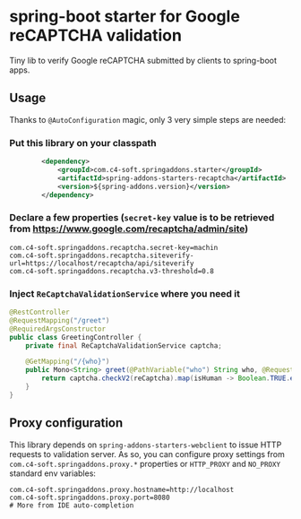 # spring-boot starter for Google reCAPTCHA validation
Tiny lib to verify Google reCAPTCHA submitted by clients to spring-boot apps.

## Usage
Thanks to `@AutoConfiguration` magic, only 3 very simple steps are needed:

### Put this library on your classpath
```xml
		<dependency>
			<groupId>com.c4-soft.springaddons.starter</groupId>
			<artifactId>spring-addons-starters-recaptcha</artifactId>
			<version>${spring-addons.version}</version>
		</dependency>
```

### Declare a few properties (`secret-key` value is to be retrieved from https://www.google.com/recaptcha/admin/site)
```properties
com.c4-soft.springaddons.recaptcha.secret-key=machin
com.c4-soft.springaddons.recaptcha.siteverify-url=https://localhost/recaptcha/api/siteverify
com.c4-soft.springaddons.recaptcha.v3-threshold=0.8
```

### Inject `ReCaptchaValidationService` where you need it
```java
@RestController
@RequestMapping("/greet")
@RequiredArgsConstructor
public class GreetingController {
	private final ReCaptchaValidationService captcha;

	@GetMapping("/{who}")
	public Mono<String> greet(@PathVariable("who") String who, @RequestParam("reCaptcha") String reCaptcha) {
		return captcha.checkV2(reCaptcha).map(isHuman -> Boolean.TRUE.equals(isHuman) ? String.format("Hi %s", who) : "Hello Mr. Robot");
	}
}
```

## Proxy configuration

This library depends on `spring-addons-starters-webclient` to issue HTTP requests to validation server. As so, you can configure proxy settings from `com.c4-soft.springaddons.proxy.*` properties or `HTTP_PROXY` and `NO_PROXY` standard env variables:
```properties
com.c4-soft.springaddons.proxy.hostname=http://localhost
com.c4-soft.springaddons.proxy.port=8080
# More from IDE auto-completion
```
